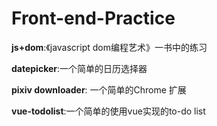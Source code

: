 # Front-end-Practice

**js+dom**:《javascript dom编程艺术》一书中的练习

**datepicker**:一个简单的日历选择器

**pixiv downloader**: 一个简单的Chrome 扩展

**vue-todolist**:一个简单的使用vue实现的to-do list
